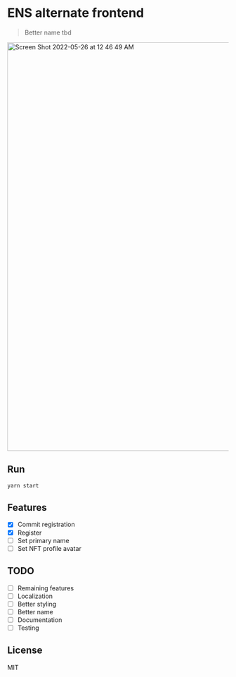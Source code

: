 # ENS alternate frontend

> Better name tbd

<img width="928" alt="Screen Shot 2022-05-26 at 12 46 49 AM" src="https://user-images.githubusercontent.com/10179494/170424754-4e8e3053-0dda-4125-90a3-8d626f0db36d.png">

## Run

```bash
yarn start
```

## Features

- [x] Commit registration
- [x] Register
- [ ] Set primary name
- [ ] Set NFT profile avatar

## TODO

- [ ] Remaining features
- [ ] Localization
- [ ] Better styling
- [ ] Better name
- [ ] Documentation
- [ ] Testing

## License

MIT
